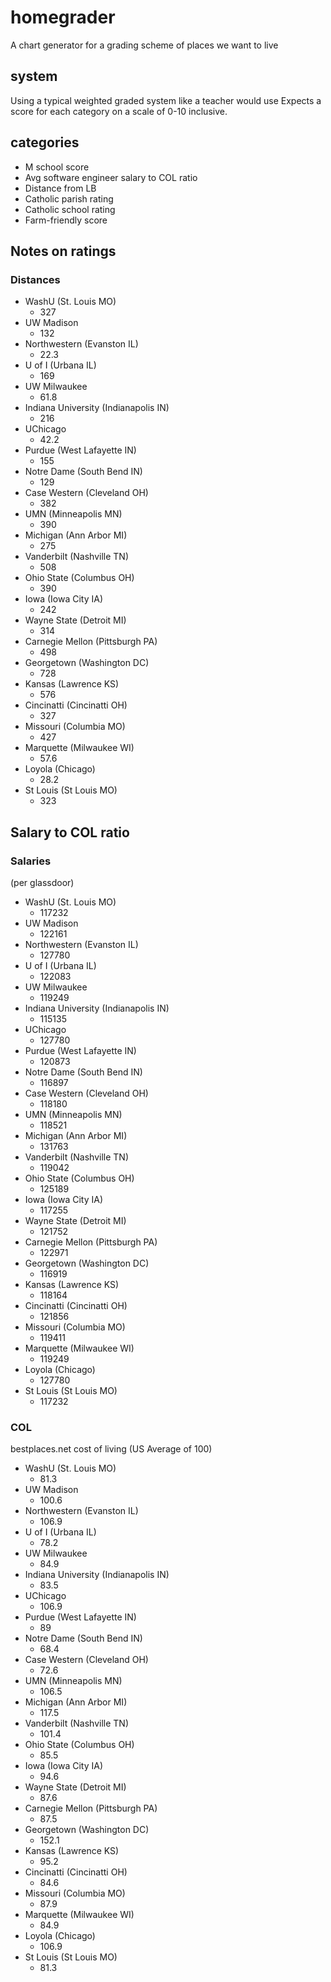 # homegrader

A chart generator for a grading scheme of places we want to live

## system

Using a typical weighted graded system like a teacher would use
Expects a score for each category on a scale of 0-10 inclusive. 

## categories

- M school score 
- Avg software engineer salary to COL ratio
- Distance from LB
- Catholic parish rating
- Catholic school rating
- Farm-friendly score

## Notes on ratings

### Distances

- WashU (St. Louis MO)
  - 327
- UW Madison
  - 132
- Northwestern (Evanston IL)
  - 22.3
- U of I (Urbana IL)
  - 169
- UW Milwaukee
  - 61.8
- Indiana University (Indianapolis IN)
  - 216
- UChicago
  - 42.2
- Purdue (West Lafayette IN)
  - 155
- Notre Dame (South Bend IN)
  - 129
- Case Western (Cleveland OH)
  - 382
- UMN (Minneapolis MN)
  - 390
- Michigan (Ann Arbor MI)
  - 275
- Vanderbilt (Nashville TN)
  - 508
- Ohio State (Columbus OH)
  - 390
- Iowa (Iowa City IA)
  - 242
- Wayne State (Detroit MI)
  - 314
- Carnegie Mellon (Pittsburgh PA)
  - 498
- Georgetown (Washington DC)
  - 728
- Kansas (Lawrence KS)
  - 576
- Cincinatti (Cincinatti OH)
  - 327
- Missouri (Columbia MO)
  - 427
- Marquette (Milwaukee WI)
  - 57.6
- Loyola (Chicago)
  - 28.2
- St Louis (St Louis MO)
  - 323

## Salary to COL ratio

### Salaries

(per glassdoor)

- WashU (St. Louis MO)
  - 117232
- UW Madison
  - 122161
- Northwestern (Evanston IL)
  - 127780
- U of I (Urbana IL)
  - 122083
- UW Milwaukee
  - 119249
- Indiana University (Indianapolis IN)
  - 115135
- UChicago
  - 127780
- Purdue (West Lafayette IN)
  - 120873
- Notre Dame (South Bend IN)
  - 116897
- Case Western (Cleveland OH)
  - 118180
- UMN (Minneapolis MN)
  - 118521
- Michigan (Ann Arbor MI)
  - 131763
- Vanderbilt (Nashville TN)
  - 119042
- Ohio State (Columbus OH)
  - 125189
- Iowa (Iowa City IA)
  - 117255
- Wayne State (Detroit MI)
  - 121752
- Carnegie Mellon (Pittsburgh PA)
  - 122971
- Georgetown (Washington DC)
  - 116919
- Kansas (Lawrence KS)
  - 118164
- Cincinatti (Cincinatti OH)
  - 121856
- Missouri (Columbia MO)
  - 119411
- Marquette (Milwaukee WI)
  - 119249
- Loyola (Chicago)
  - 127780
- St Louis (St Louis MO)
  - 117232

### COL

bestplaces.net cost of living (US Average of 100)

- WashU (St. Louis MO)
  - 81.3
- UW Madison
  - 100.6
- Northwestern (Evanston IL)
  - 106.9
- U of I (Urbana IL)
  - 78.2
- UW Milwaukee
  - 84.9
- Indiana University (Indianapolis IN)
  - 83.5
- UChicago
  - 106.9
- Purdue (West Lafayette IN)
  - 89
- Notre Dame (South Bend IN)
  - 68.4
- Case Western (Cleveland OH)
  - 72.6
- UMN (Minneapolis MN)
  - 106.5
- Michigan (Ann Arbor MI)
  - 117.5
- Vanderbilt (Nashville TN)
  - 101.4
- Ohio State (Columbus OH)
  - 85.5
- Iowa (Iowa City IA)
  - 94.6
- Wayne State (Detroit MI)
  - 87.6
- Carnegie Mellon (Pittsburgh PA)
  - 87.5
- Georgetown (Washington DC)
  - 152.1
- Kansas (Lawrence KS)
  - 95.2
- Cincinatti (Cincinatti OH)
  - 84.6
- Missouri (Columbia MO)
  - 87.9
- Marquette (Milwaukee WI)
  - 84.9
- Loyola (Chicago)
  - 106.9
- St Louis (St Louis MO)
  - 81.3